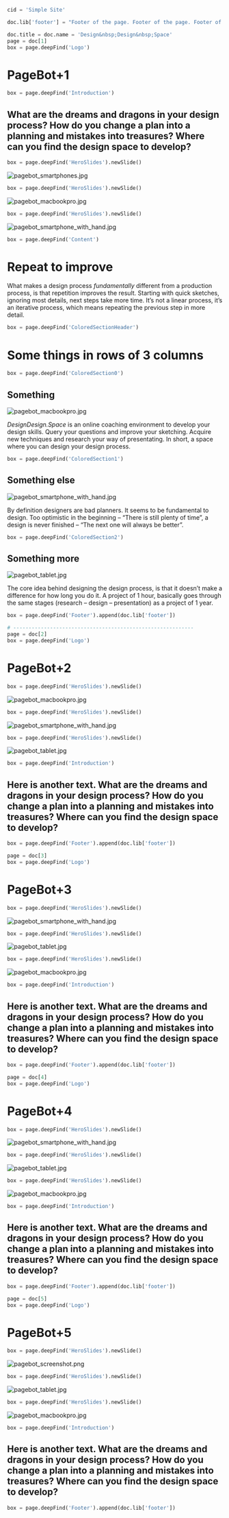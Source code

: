 ~~~Python
cid = 'Simple Site'

doc.lib['footer'] = "Footer of the page. Footer of the page. Footer of the page. Footer of the page. Footer of the page. Footer of the page."

doc.title = doc.name = 'Design&nbsp;Design&nbsp;Space'
page = doc[1]
box = page.deepFind('Logo')
~~~
# PageBot+1
~~~Python
box = page.deepFind('Introduction')
~~~
## What are the dreams and dragons in your design process? How do you change a plan into a planning and mistakes into treasures? Where can you find the design space to develop?

~~~Python
box = page.deepFind('HeroSlides').newSlide()
~~~
![pagebot_smartphones.jpg](images/pagebot_smartphones.jpg)

~~~Python
box = page.deepFind('HeroSlides').newSlide()
~~~
![pagebot_macbookpro.jpg](images/pagebot_macbookpro.jpg)

~~~Python
box = page.deepFind('HeroSlides').newSlide()
~~~
![pagebot_smartphone_with_hand.jpg](images/pagebot_smartphone_with_hand.jpg)

~~~Python
box = page.deepFind('Content')
~~~

# Repeat to improve

What makes a design process *fundamentally* different from a production process, is that repetition improves the result. Starting with quick sketches, ignoring most details, next steps take more time. It’s not a linear process, it’s an iterative process, which means repeating the previous step in more detail.

~~~Python
box = page.deepFind('ColoredSectionHeader')
~~~
# Some things in rows of 3 columns

~~~Python
box = page.deepFind('ColoredSection0')
~~~
## Something
![pagebot_macbookpro.jpg](images/pagebot_macbookpro.jpg)

*DesignDesign.Space* is an online coaching environment to develop your design skills. Query your questions and improve your sketching. Acquire new techniques and research your way of presentating. In short, a space where you can design your design process. 

~~~Python
box = page.deepFind('ColoredSection1')
~~~
## Something else
![pagebot_smartphone_with_hand.jpg](images/pagebot_smartphone_with_hand.jpg)

By definition designers are bad planners. It seems to be fundamental to design. Too optimistic in the beginning – “There is still plenty of time”, a design is never finished – “The next one will always be better”. 

~~~Python
box = page.deepFind('ColoredSection2')
~~~
## Something more
![pagebot_tablet.jpg](images/pagebot_tablet.jpg)

The core idea behind designing the design process, is that it doesn’t make a difference for how long you do it. A project of 1 hour, basically goes through the same stages (research – design – presentation) as a project of 1 year. 

~~~Python
box = page.deepFind('Footer').append(doc.lib['footer'])
~~~
 
~~~Python
# -----------------------------------------------------------
page = doc[2]
box = page.deepFind('Logo')
~~~
# PageBot+2

~~~Python
box = page.deepFind('HeroSlides').newSlide()
~~~
![pagebot_macbookpro.jpg](images/pagebot_macbookpro.jpg)

~~~Python
box = page.deepFind('HeroSlides').newSlide()
~~~
![pagebot_smartphone_with_hand.jpg](images/pagebot_smartphone_with_hand.jpg)

~~~Python
box = page.deepFind('HeroSlides').newSlide()
~~~
![pagebot_tablet.jpg](images/pagebot_tablet.jpg)

~~~Python
box = page.deepFind('Introduction')
~~~
## Here is another text. What are the dreams and dragons in your design process? How do you change a plan into a planning and mistakes into treasures? Where can you find the design space to develop?

~~~Python
box = page.deepFind('Footer').append(doc.lib['footer'])
~~~

~~~Python
page = doc[3]
box = page.deepFind('Logo')
~~~
# PageBot+3

~~~Python
box = page.deepFind('HeroSlides').newSlide()
~~~
![pagebot_smartphone_with_hand.jpg](images/pagebot_smartphone_with_hand.jpg)

~~~Python
box = page.deepFind('HeroSlides').newSlide()
~~~
![pagebot_tablet.jpg](images/pagebot_tablet.jpg)

~~~Python
box = page.deepFind('HeroSlides').newSlide()
~~~
![pagebot_macbookpro.jpg](images/pagebot_macbookpro.jpg)

~~~Python
box = page.deepFind('Introduction')
~~~
## Here is another text. What are the dreams and dragons in your design process? How do you change a plan into a planning and mistakes into treasures? Where can you find the design space to develop?

~~~Python
box = page.deepFind('Footer').append(doc.lib['footer'])
~~~

~~~Python
page = doc[4]
box = page.deepFind('Logo')
~~~
# PageBot+4

~~~Python
box = page.deepFind('HeroSlides').newSlide()
~~~
![pagebot_smartphone_with_hand.jpg](images/pagebot_smartphone_with_hand.jpg)

~~~Python
box = page.deepFind('HeroSlides').newSlide()
~~~
![pagebot_tablet.jpg](images/pagebot_tablet.jpg)

~~~Python
box = page.deepFind('HeroSlides').newSlide()
~~~
![pagebot_macbookpro.jpg](images/pagebot_macbookpro.jpg)

~~~Python
box = page.deepFind('Introduction')
~~~
## Here is another text. What are the dreams and dragons in your design process? How do you change a plan into a planning and mistakes into treasures? Where can you find the design space to develop?

~~~Python
box = page.deepFind('Footer').append(doc.lib['footer'])
~~~

~~~Python
page = doc[5]
box = page.deepFind('Logo')
~~~
# PageBot+5

~~~Python
box = page.deepFind('HeroSlides').newSlide()
~~~
![pagebot_screenshot.png](images/pagebot_screenshot.png)

~~~Python
box = page.deepFind('HeroSlides').newSlide()
~~~
![pagebot_tablet.jpg](images/pagebot_tablet.jpg)

~~~Python
box = page.deepFind('HeroSlides').newSlide()
~~~
![pagebot_macbookpro.jpg](images/pagebot_macbookpro.jpg)

~~~Python
box = page.deepFind('Introduction')
~~~
## Here is another text. What are the dreams and dragons in your design process? How do you change a plan into a planning and mistakes into treasures? Where can you find the design space to develop?

~~~Python
box = page.deepFind('Footer').append(doc.lib['footer'])
~~~
